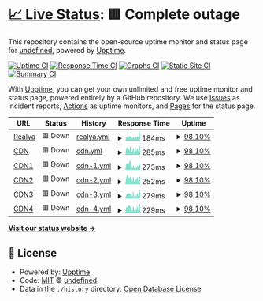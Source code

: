 # [📈 Live Status](https://status.realya.ch): <!--live status--> **🟥 Complete outage**

This repository contains the open-source uptime monitor and status page for [undefined](https://status.realya.ch), powered by [Upptime](https://github.com/upptime/upptime).

[![Uptime CI](https://github.com/realya/Status/workflows/Uptime%20CI/badge.svg)](https://github.com/undefined/undefined/actions?query=workflow%3A%22Uptime+CI%22)
[![Response Time CI](https://github.com/realya/Status/workflows/Response%20Time%20CI/badge.svg)](https://github.com/undefined/undefined/actions?query=workflow%3A%22Response+Time+CI%22)
[![Graphs CI](https://github.com/realya/Status/workflows/Graphs%20CI/badge.svg)](https://github.com/realya/Status/actions?query=workflow%3A%22Graphs+CI%22)
[![Static Site CI](https://github.com/realya/Status/workflows/Static%20Site%20CI/badge.svg)](https://github.com/realya/Status/actions?query=workflow%3A%22Static+Site+CI%22)
[![Summary CI](https://github.com/realya/Status/workflows/Summary%20CI/badge.svg)](https://github.com/realya/Status/actions?query=workflow%3A%22Summary+CI%22)

With [Upptime](https://upptime.js.org), you can get your own unlimited and free uptime monitor and status page, powered entirely by a GitHub repository. We use [Issues](https://github.com/realya/Status/issues) as incident reports, [Actions](hhttps://github.com/realya/Status/actions) as uptime monitors, and [Pages](https://status.realya.ch) for the status page.

<!--start: status pages-->
<!-- This summary is generated by Upptime (https://github.com/upptime/upptime) -->
<!-- Do not edit this manually, your changes will be overwritten -->
<!-- prettier-ignore -->
| URL | Status | History | Response Time | Uptime |
| --- | ------ | ------- | ------------- | ------ |
| <img alt="" src="https://favicons.githubusercontent.com/realya.ch" height="13"> [Realya](https://realya.ch/) | 🟥 Down | [realya.yml](https://github.com/realya/Status/commits/HEAD/history/realya.yml) | <details><summary><img alt="Response time graph" src="./graphs/realya/response-time-week.png" height="20"> 184ms</summary><br><a href="https://status.realya.ch/history/realya"><img alt="Response time 177" src="https://img.shields.io/endpoint?url=https%3A%2F%2Fraw.githubusercontent.com%2Frealya%2FStatus%2FHEAD%2Fapi%2Frealya%2Fresponse-time.json"></a><br><a href="https://status.realya.ch/history/realya"><img alt="24-hour response time 205" src="https://img.shields.io/endpoint?url=https%3A%2F%2Fraw.githubusercontent.com%2Frealya%2FStatus%2FHEAD%2Fapi%2Frealya%2Fresponse-time-day.json"></a><br><a href="https://status.realya.ch/history/realya"><img alt="7-day response time 184" src="https://img.shields.io/endpoint?url=https%3A%2F%2Fraw.githubusercontent.com%2Frealya%2FStatus%2FHEAD%2Fapi%2Frealya%2Fresponse-time-week.json"></a><br><a href="https://status.realya.ch/history/realya"><img alt="30-day response time 189" src="https://img.shields.io/endpoint?url=https%3A%2F%2Fraw.githubusercontent.com%2Frealya%2FStatus%2FHEAD%2Fapi%2Frealya%2Fresponse-time-month.json"></a><br><a href="https://status.realya.ch/history/realya"><img alt="1-year response time 177" src="https://img.shields.io/endpoint?url=https%3A%2F%2Fraw.githubusercontent.com%2Frealya%2FStatus%2FHEAD%2Fapi%2Frealya%2Fresponse-time-year.json"></a></details> | <details><summary><a href="https://status.realya.ch/history/realya">98.10%</a></summary><a href="https://status.realya.ch/history/realya"><img alt="All-time uptime 99.83%" src="https://img.shields.io/endpoint?url=https%3A%2F%2Fraw.githubusercontent.com%2Frealya%2FStatus%2FHEAD%2Fapi%2Frealya%2Fuptime.json"></a><br><a href="https://status.realya.ch/history/realya"><img alt="24-hour uptime 91.30%" src="https://img.shields.io/endpoint?url=https%3A%2F%2Fraw.githubusercontent.com%2Frealya%2FStatus%2FHEAD%2Fapi%2Frealya%2Fuptime-day.json"></a><br><a href="https://status.realya.ch/history/realya"><img alt="7-day uptime 98.10%" src="https://img.shields.io/endpoint?url=https%3A%2F%2Fraw.githubusercontent.com%2Frealya%2FStatus%2FHEAD%2Fapi%2Frealya%2Fuptime-week.json"></a><br><a href="https://status.realya.ch/history/realya"><img alt="30-day uptime 99.52%" src="https://img.shields.io/endpoint?url=https%3A%2F%2Fraw.githubusercontent.com%2Frealya%2FStatus%2FHEAD%2Fapi%2Frealya%2Fuptime-month.json"></a><br><a href="https://status.realya.ch/history/realya"><img alt="1-year uptime 99.83%" src="https://img.shields.io/endpoint?url=https%3A%2F%2Fraw.githubusercontent.com%2Frealya%2FStatus%2FHEAD%2Fapi%2Frealya%2Fuptime-year.json"></a></details>
| <img alt="" src="https://favicons.githubusercontent.com/cdn.realya.ch" height="13"> [CDN](https://cdn.realya.ch/) | 🟥 Down | [cdn.yml](https://github.com/realya/Status/commits/HEAD/history/cdn.yml) | <details><summary><img alt="Response time graph" src="./graphs/cdn/response-time-week.png" height="20"> 285ms</summary><br><a href="https://status.realya.ch/history/cdn"><img alt="Response time 375" src="https://img.shields.io/endpoint?url=https%3A%2F%2Fraw.githubusercontent.com%2Frealya%2FStatus%2FHEAD%2Fapi%2Fcdn%2Fresponse-time.json"></a><br><a href="https://status.realya.ch/history/cdn"><img alt="24-hour response time 264" src="https://img.shields.io/endpoint?url=https%3A%2F%2Fraw.githubusercontent.com%2Frealya%2FStatus%2FHEAD%2Fapi%2Fcdn%2Fresponse-time-day.json"></a><br><a href="https://status.realya.ch/history/cdn"><img alt="7-day response time 285" src="https://img.shields.io/endpoint?url=https%3A%2F%2Fraw.githubusercontent.com%2Frealya%2FStatus%2FHEAD%2Fapi%2Fcdn%2Fresponse-time-week.json"></a><br><a href="https://status.realya.ch/history/cdn"><img alt="30-day response time 300" src="https://img.shields.io/endpoint?url=https%3A%2F%2Fraw.githubusercontent.com%2Frealya%2FStatus%2FHEAD%2Fapi%2Fcdn%2Fresponse-time-month.json"></a><br><a href="https://status.realya.ch/history/cdn"><img alt="1-year response time 375" src="https://img.shields.io/endpoint?url=https%3A%2F%2Fraw.githubusercontent.com%2Frealya%2FStatus%2FHEAD%2Fapi%2Fcdn%2Fresponse-time-year.json"></a></details> | <details><summary><a href="https://status.realya.ch/history/cdn">98.10%</a></summary><a href="https://status.realya.ch/history/cdn"><img alt="All-time uptime 99.93%" src="https://img.shields.io/endpoint?url=https%3A%2F%2Fraw.githubusercontent.com%2Frealya%2FStatus%2FHEAD%2Fapi%2Fcdn%2Fuptime.json"></a><br><a href="https://status.realya.ch/history/cdn"><img alt="24-hour uptime 91.30%" src="https://img.shields.io/endpoint?url=https%3A%2F%2Fraw.githubusercontent.com%2Frealya%2FStatus%2FHEAD%2Fapi%2Fcdn%2Fuptime-day.json"></a><br><a href="https://status.realya.ch/history/cdn"><img alt="7-day uptime 98.10%" src="https://img.shields.io/endpoint?url=https%3A%2F%2Fraw.githubusercontent.com%2Frealya%2FStatus%2FHEAD%2Fapi%2Fcdn%2Fuptime-week.json"></a><br><a href="https://status.realya.ch/history/cdn"><img alt="30-day uptime 99.47%" src="https://img.shields.io/endpoint?url=https%3A%2F%2Fraw.githubusercontent.com%2Frealya%2FStatus%2FHEAD%2Fapi%2Fcdn%2Fuptime-month.json"></a><br><a href="https://status.realya.ch/history/cdn"><img alt="1-year uptime 99.93%" src="https://img.shields.io/endpoint?url=https%3A%2F%2Fraw.githubusercontent.com%2Frealya%2FStatus%2FHEAD%2Fapi%2Fcdn%2Fuptime-year.json"></a></details>
| <img alt="" src="https://favicons.githubusercontent.com/cdn1.realya.ch" height="13"> [CDN1](https://cdn1.realya.ch/) | 🟥 Down | [cdn-1.yml](https://github.com/realya/Status/commits/HEAD/history/cdn-1.yml) | <details><summary><img alt="Response time graph" src="./graphs/cdn-1/response-time-week.png" height="20"> 273ms</summary><br><a href="https://status.realya.ch/history/cdn-1"><img alt="Response time 359" src="https://img.shields.io/endpoint?url=https%3A%2F%2Fraw.githubusercontent.com%2Frealya%2FStatus%2FHEAD%2Fapi%2Fcdn-1%2Fresponse-time.json"></a><br><a href="https://status.realya.ch/history/cdn-1"><img alt="24-hour response time 208" src="https://img.shields.io/endpoint?url=https%3A%2F%2Fraw.githubusercontent.com%2Frealya%2FStatus%2FHEAD%2Fapi%2Fcdn-1%2Fresponse-time-day.json"></a><br><a href="https://status.realya.ch/history/cdn-1"><img alt="7-day response time 273" src="https://img.shields.io/endpoint?url=https%3A%2F%2Fraw.githubusercontent.com%2Frealya%2FStatus%2FHEAD%2Fapi%2Fcdn-1%2Fresponse-time-week.json"></a><br><a href="https://status.realya.ch/history/cdn-1"><img alt="30-day response time 306" src="https://img.shields.io/endpoint?url=https%3A%2F%2Fraw.githubusercontent.com%2Frealya%2FStatus%2FHEAD%2Fapi%2Fcdn-1%2Fresponse-time-month.json"></a><br><a href="https://status.realya.ch/history/cdn-1"><img alt="1-year response time 359" src="https://img.shields.io/endpoint?url=https%3A%2F%2Fraw.githubusercontent.com%2Frealya%2FStatus%2FHEAD%2Fapi%2Fcdn-1%2Fresponse-time-year.json"></a></details> | <details><summary><a href="https://status.realya.ch/history/cdn-1">98.10%</a></summary><a href="https://status.realya.ch/history/cdn-1"><img alt="All-time uptime 99.92%" src="https://img.shields.io/endpoint?url=https%3A%2F%2Fraw.githubusercontent.com%2Frealya%2FStatus%2FHEAD%2Fapi%2Fcdn-1%2Fuptime.json"></a><br><a href="https://status.realya.ch/history/cdn-1"><img alt="24-hour uptime 91.30%" src="https://img.shields.io/endpoint?url=https%3A%2F%2Fraw.githubusercontent.com%2Frealya%2FStatus%2FHEAD%2Fapi%2Fcdn-1%2Fuptime-day.json"></a><br><a href="https://status.realya.ch/history/cdn-1"><img alt="7-day uptime 98.10%" src="https://img.shields.io/endpoint?url=https%3A%2F%2Fraw.githubusercontent.com%2Frealya%2FStatus%2FHEAD%2Fapi%2Fcdn-1%2Fuptime-week.json"></a><br><a href="https://status.realya.ch/history/cdn-1"><img alt="30-day uptime 99.48%" src="https://img.shields.io/endpoint?url=https%3A%2F%2Fraw.githubusercontent.com%2Frealya%2FStatus%2FHEAD%2Fapi%2Fcdn-1%2Fuptime-month.json"></a><br><a href="https://status.realya.ch/history/cdn-1"><img alt="1-year uptime 99.92%" src="https://img.shields.io/endpoint?url=https%3A%2F%2Fraw.githubusercontent.com%2Frealya%2FStatus%2FHEAD%2Fapi%2Fcdn-1%2Fuptime-year.json"></a></details>
| <img alt="" src="https://favicons.githubusercontent.com/cdn2.realya.ch" height="13"> [CDN2](https://cdn2.realya.ch/) | 🟥 Down | [cdn-2.yml](https://github.com/realya/Status/commits/HEAD/history/cdn-2.yml) | <details><summary><img alt="Response time graph" src="./graphs/cdn-2/response-time-week.png" height="20"> 252ms</summary><br><a href="https://status.realya.ch/history/cdn-2"><img alt="Response time 397" src="https://img.shields.io/endpoint?url=https%3A%2F%2Fraw.githubusercontent.com%2Frealya%2FStatus%2FHEAD%2Fapi%2Fcdn-2%2Fresponse-time.json"></a><br><a href="https://status.realya.ch/history/cdn-2"><img alt="24-hour response time 222" src="https://img.shields.io/endpoint?url=https%3A%2F%2Fraw.githubusercontent.com%2Frealya%2FStatus%2FHEAD%2Fapi%2Fcdn-2%2Fresponse-time-day.json"></a><br><a href="https://status.realya.ch/history/cdn-2"><img alt="7-day response time 252" src="https://img.shields.io/endpoint?url=https%3A%2F%2Fraw.githubusercontent.com%2Frealya%2FStatus%2FHEAD%2Fapi%2Fcdn-2%2Fresponse-time-week.json"></a><br><a href="https://status.realya.ch/history/cdn-2"><img alt="30-day response time 413" src="https://img.shields.io/endpoint?url=https%3A%2F%2Fraw.githubusercontent.com%2Frealya%2FStatus%2FHEAD%2Fapi%2Fcdn-2%2Fresponse-time-month.json"></a><br><a href="https://status.realya.ch/history/cdn-2"><img alt="1-year response time 397" src="https://img.shields.io/endpoint?url=https%3A%2F%2Fraw.githubusercontent.com%2Frealya%2FStatus%2FHEAD%2Fapi%2Fcdn-2%2Fresponse-time-year.json"></a></details> | <details><summary><a href="https://status.realya.ch/history/cdn-2">98.10%</a></summary><a href="https://status.realya.ch/history/cdn-2"><img alt="All-time uptime 99.93%" src="https://img.shields.io/endpoint?url=https%3A%2F%2Fraw.githubusercontent.com%2Frealya%2FStatus%2FHEAD%2Fapi%2Fcdn-2%2Fuptime.json"></a><br><a href="https://status.realya.ch/history/cdn-2"><img alt="24-hour uptime 91.30%" src="https://img.shields.io/endpoint?url=https%3A%2F%2Fraw.githubusercontent.com%2Frealya%2FStatus%2FHEAD%2Fapi%2Fcdn-2%2Fuptime-day.json"></a><br><a href="https://status.realya.ch/history/cdn-2"><img alt="7-day uptime 98.10%" src="https://img.shields.io/endpoint?url=https%3A%2F%2Fraw.githubusercontent.com%2Frealya%2FStatus%2FHEAD%2Fapi%2Fcdn-2%2Fuptime-week.json"></a><br><a href="https://status.realya.ch/history/cdn-2"><img alt="30-day uptime 99.52%" src="https://img.shields.io/endpoint?url=https%3A%2F%2Fraw.githubusercontent.com%2Frealya%2FStatus%2FHEAD%2Fapi%2Fcdn-2%2Fuptime-month.json"></a><br><a href="https://status.realya.ch/history/cdn-2"><img alt="1-year uptime 99.93%" src="https://img.shields.io/endpoint?url=https%3A%2F%2Fraw.githubusercontent.com%2Frealya%2FStatus%2FHEAD%2Fapi%2Fcdn-2%2Fuptime-year.json"></a></details>
| <img alt="" src="https://favicons.githubusercontent.com/cdn3.realya.ch" height="13"> [CDN3](https://cdn3.realya.ch/) | 🟥 Down | [cdn-3.yml](https://github.com/realya/Status/commits/HEAD/history/cdn-3.yml) | <details><summary><img alt="Response time graph" src="./graphs/cdn-3/response-time-week.png" height="20"> 279ms</summary><br><a href="https://status.realya.ch/history/cdn-3"><img alt="Response time 375" src="https://img.shields.io/endpoint?url=https%3A%2F%2Fraw.githubusercontent.com%2Frealya%2FStatus%2FHEAD%2Fapi%2Fcdn-3%2Fresponse-time.json"></a><br><a href="https://status.realya.ch/history/cdn-3"><img alt="24-hour response time 280" src="https://img.shields.io/endpoint?url=https%3A%2F%2Fraw.githubusercontent.com%2Frealya%2FStatus%2FHEAD%2Fapi%2Fcdn-3%2Fresponse-time-day.json"></a><br><a href="https://status.realya.ch/history/cdn-3"><img alt="7-day response time 279" src="https://img.shields.io/endpoint?url=https%3A%2F%2Fraw.githubusercontent.com%2Frealya%2FStatus%2FHEAD%2Fapi%2Fcdn-3%2Fresponse-time-week.json"></a><br><a href="https://status.realya.ch/history/cdn-3"><img alt="30-day response time 303" src="https://img.shields.io/endpoint?url=https%3A%2F%2Fraw.githubusercontent.com%2Frealya%2FStatus%2FHEAD%2Fapi%2Fcdn-3%2Fresponse-time-month.json"></a><br><a href="https://status.realya.ch/history/cdn-3"><img alt="1-year response time 375" src="https://img.shields.io/endpoint?url=https%3A%2F%2Fraw.githubusercontent.com%2Frealya%2FStatus%2FHEAD%2Fapi%2Fcdn-3%2Fresponse-time-year.json"></a></details> | <details><summary><a href="https://status.realya.ch/history/cdn-3">98.10%</a></summary><a href="https://status.realya.ch/history/cdn-3"><img alt="All-time uptime 99.93%" src="https://img.shields.io/endpoint?url=https%3A%2F%2Fraw.githubusercontent.com%2Frealya%2FStatus%2FHEAD%2Fapi%2Fcdn-3%2Fuptime.json"></a><br><a href="https://status.realya.ch/history/cdn-3"><img alt="24-hour uptime 91.30%" src="https://img.shields.io/endpoint?url=https%3A%2F%2Fraw.githubusercontent.com%2Frealya%2FStatus%2FHEAD%2Fapi%2Fcdn-3%2Fuptime-day.json"></a><br><a href="https://status.realya.ch/history/cdn-3"><img alt="7-day uptime 98.10%" src="https://img.shields.io/endpoint?url=https%3A%2F%2Fraw.githubusercontent.com%2Frealya%2FStatus%2FHEAD%2Fapi%2Fcdn-3%2Fuptime-week.json"></a><br><a href="https://status.realya.ch/history/cdn-3"><img alt="30-day uptime 99.52%" src="https://img.shields.io/endpoint?url=https%3A%2F%2Fraw.githubusercontent.com%2Frealya%2FStatus%2FHEAD%2Fapi%2Fcdn-3%2Fuptime-month.json"></a><br><a href="https://status.realya.ch/history/cdn-3"><img alt="1-year uptime 99.93%" src="https://img.shields.io/endpoint?url=https%3A%2F%2Fraw.githubusercontent.com%2Frealya%2FStatus%2FHEAD%2Fapi%2Fcdn-3%2Fuptime-year.json"></a></details>
| <img alt="" src="https://favicons.githubusercontent.com/cdn4.realya.ch" height="13"> [CDN4](https://cdn4.realya.ch/) | 🟥 Down | [cdn-4.yml](https://github.com/realya/Status/commits/HEAD/history/cdn-4.yml) | <details><summary><img alt="Response time graph" src="./graphs/cdn-4/response-time-week.png" height="20"> 229ms</summary><br><a href="https://status.realya.ch/history/cdn-4"><img alt="Response time 379" src="https://img.shields.io/endpoint?url=https%3A%2F%2Fraw.githubusercontent.com%2Frealya%2FStatus%2FHEAD%2Fapi%2Fcdn-4%2Fresponse-time.json"></a><br><a href="https://status.realya.ch/history/cdn-4"><img alt="24-hour response time 217" src="https://img.shields.io/endpoint?url=https%3A%2F%2Fraw.githubusercontent.com%2Frealya%2FStatus%2FHEAD%2Fapi%2Fcdn-4%2Fresponse-time-day.json"></a><br><a href="https://status.realya.ch/history/cdn-4"><img alt="7-day response time 229" src="https://img.shields.io/endpoint?url=https%3A%2F%2Fraw.githubusercontent.com%2Frealya%2FStatus%2FHEAD%2Fapi%2Fcdn-4%2Fresponse-time-week.json"></a><br><a href="https://status.realya.ch/history/cdn-4"><img alt="30-day response time 370" src="https://img.shields.io/endpoint?url=https%3A%2F%2Fraw.githubusercontent.com%2Frealya%2FStatus%2FHEAD%2Fapi%2Fcdn-4%2Fresponse-time-month.json"></a><br><a href="https://status.realya.ch/history/cdn-4"><img alt="1-year response time 379" src="https://img.shields.io/endpoint?url=https%3A%2F%2Fraw.githubusercontent.com%2Frealya%2FStatus%2FHEAD%2Fapi%2Fcdn-4%2Fresponse-time-year.json"></a></details> | <details><summary><a href="https://status.realya.ch/history/cdn-4">98.10%</a></summary><a href="https://status.realya.ch/history/cdn-4"><img alt="All-time uptime 99.92%" src="https://img.shields.io/endpoint?url=https%3A%2F%2Fraw.githubusercontent.com%2Frealya%2FStatus%2FHEAD%2Fapi%2Fcdn-4%2Fuptime.json"></a><br><a href="https://status.realya.ch/history/cdn-4"><img alt="24-hour uptime 91.30%" src="https://img.shields.io/endpoint?url=https%3A%2F%2Fraw.githubusercontent.com%2Frealya%2FStatus%2FHEAD%2Fapi%2Fcdn-4%2Fuptime-day.json"></a><br><a href="https://status.realya.ch/history/cdn-4"><img alt="7-day uptime 98.10%" src="https://img.shields.io/endpoint?url=https%3A%2F%2Fraw.githubusercontent.com%2Frealya%2FStatus%2FHEAD%2Fapi%2Fcdn-4%2Fuptime-week.json"></a><br><a href="https://status.realya.ch/history/cdn-4"><img alt="30-day uptime 99.48%" src="https://img.shields.io/endpoint?url=https%3A%2F%2Fraw.githubusercontent.com%2Frealya%2FStatus%2FHEAD%2Fapi%2Fcdn-4%2Fuptime-month.json"></a><br><a href="https://status.realya.ch/history/cdn-4"><img alt="1-year uptime 99.92%" src="https://img.shields.io/endpoint?url=https%3A%2F%2Fraw.githubusercontent.com%2Frealya%2FStatus%2FHEAD%2Fapi%2Fcdn-4%2Fuptime-year.json"></a></details>

<!--end: status pages-->

[**Visit our status website →**](https://status.realya.ch)

## 📄 License

- Powered by: [Upptime](https://github.com/upptime/upptime)
- Code: [MIT](./LICENSE) © [undefined](https://status.realya.ch)
- Data in the `./history` directory: [Open Database License](https://opendatacommons.org/licenses/odbl/1-0/)
